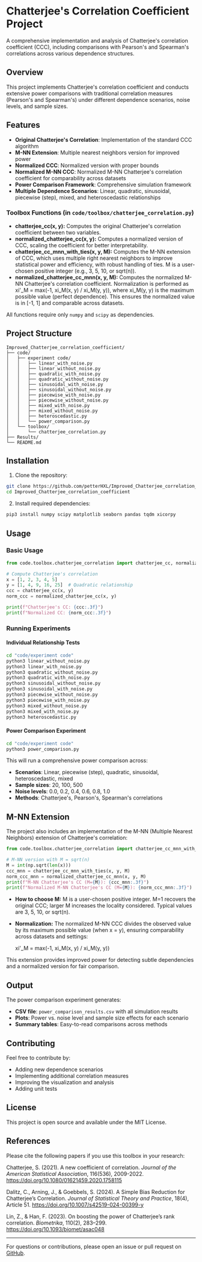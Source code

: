 # Chatterjee's Correlation Coefficient Project

A comprehensive implementation and analysis of Chatterjee's correlation coefficient (CCC), including comparisons with Pearson's and Spearman's correlations across various dependence structures.

## Overview

This project implements Chatterjee's correlation coefficient and conducts extensive power comparisons with traditional correlation measures (Pearson's and Spearman's) under different dependence scenarios, noise levels, and sample sizes.

## Features

- **Original Chatterjee's Correlation**: Implementation of the standard CCC algorithm
- **M-NN Extension**: Multiple nearest neighbors version for improved power
- **Normalized CCC**: Normalized version with proper bounds
- **Normalized M-NN CCC**: Normalized M-NN Chatterjee's correlation coefficient for comparability across datasets
- **Power Comparison Framework**: Comprehensive simulation framework
- **Multiple Dependence Scenarios**: Linear, quadratic, sinusoidal, piecewise (step), mixed, and heteroscedastic relationships

### Toolbox Functions (in `code/toolbox/chatterjee_correlation.py`)
- **chatterjee_cc(x, y):** Computes the original Chatterjee's correlation coefficient between two variables.
- **normalized_chatterjee_cc(x, y):** Computes a normalized version of CCC, scaling the coefficient for better interpretability.
- **chatterjee_cc_mnn_with_ties(x, y, M):** Computes the M-NN extension of CCC, which uses multiple right nearest neighbors to improve statistical power and efficiency, with robust handling of ties. M is a user-chosen positive integer (e.g., 3, 5, 10, or sqrt(n)).
- **normalized_chatterjee_cc_mnn(x, y, M):** Computes the normalized M-NN Chatterjee's correlation coefficient. Normalization is performed as xi'_M = max(-1, xi_M(x, y) / xi_M(y, y)), where xi_M(y, y) is the maximum possible value (perfect dependence). This ensures the normalized value is in [-1, 1] and comparable across datasets.

All functions require only `numpy` and `scipy` as dependencies.

## Project Structure

```
Improved_Chatterjee_correlation_coefficient/
├── code/
│   ├── experiment code/
│   │   ├── linear_with_noise.py
│   │   ├── linear_without_noise.py
│   │   ├── quadratic_with_noise.py
│   │   ├── quadratic_without_noise.py
│   │   ├── sinusoidal_with_noise.py
│   │   ├── sinusoidal_without_noise.py
│   │   ├── piecewise_with_noise.py
│   │   ├── piecewise_without_noise.py
│   │   ├── mixed_with_noise.py
│   │   ├── mixed_without_noise.py
│   │   ├── heteroscedastic.py
│   │   └── power_comparison.py
│   └── toolbox/
│       └── chatterjee_correlation.py
├── Results/
└── README.md
```

## Installation

1. Clone the repository:
```bash
git clone https://github.com/petterHXL/Improved_Chatterjee_correlation_coefficient.git
cd Improved_Chatterjee_correlation_coefficient
```

2. Install required dependencies:
```bash
pip3 install numpy scipy matplotlib seaborn pandas tqdm xicorpy
```

## Usage

### Basic Usage

```python
from code.toolbox.chatterjee_correlation import chatterjee_cc, normalized_chatterjee_cc

# Compute Chatterjee's correlation
x = [1, 2, 3, 4, 5]
y = [1, 4, 9, 16, 25]  # Quadratic relationship
ccc = chatterjee_cc(x, y)
norm_ccc = normalized_chatterjee_cc(x, y)

print(f"Chatterjee's CC: {ccc:.3f}")
print(f"Normalized CC: {norm_ccc:.3f}")
```

### Running Experiments

#### Individual Relationship Tests
```bash
cd "code/experiment code"
python3 linear_without_noise.py
python3 linear_with_noise.py
python3 quadratic_without_noise.py
python3 quadratic_with_noise.py
python3 sinusoidal_without_noise.py
python3 sinusoidal_with_noise.py
python3 piecewise_without_noise.py
python3 piecewise_with_noise.py
python3 mixed_without_noise.py
python3 mixed_with_noise.py
python3 heteroscedastic.py
```

#### Power Comparison Experiment
```bash
cd "code/experiment code"
python3 power_comparison.py
```

This will run a comprehensive power comparison across:
- **Scenarios**: Linear, piecewise (step), quadratic, sinusoidal, heteroscedastic, mixed
- **Sample sizes**: 20, 100, 500
- **Noise levels**: 0.0, 0.2, 0.4, 0.6, 0.8, 1.0
- **Methods**: Chatterjee's, Pearson's, Spearman's correlations


## M-NN Extension

The project also includes an implementation of the M-NN (Multiple Nearest Neighbors) extension of Chatterjee's correlation:

```python
from code.toolbox.chatterjee_correlation import chatterjee_cc_mnn_with_ties, normalized_chatterjee_cc_mnn

# M-NN version with M = sqrt(n)
M = int(np.sqrt(len(x)))
ccc_mnn = chatterjee_cc_mnn_with_ties(x, y, M)
norm_ccc_mnn = normalized_chatterjee_cc_mnn(x, y, M)
print(f"M-NN Chatterjee's CC (M={M}): {ccc_mnn:.3f}")
print(f"Normalized M-NN Chatterjee's CC (M={M}): {norm_ccc_mnn:.3f}")
```

- **How to choose M:** M is a user-chosen positive integer. M=1 recovers the original CCC; larger M increases the locality considered. Typical values are 3, 5, 10, or sqrt(n).
- **Normalization:** The normalized M-NN CCC divides the observed value by its maximum possible value (when x = y), ensuring comparability across datasets and settings:

  xi'_M = max(-1, xi_M(x, y) / xi_M(y, y))

This extension provides improved power for detecting subtle dependencies and a normalized version for fair comparison.

## Output

The power comparison experiment generates:
- **CSV file**: `power_comparison_results.csv` with all simulation results
- **Plots**: Power vs. noise level and sample size effects for each scenario
- **Summary tables**: Easy-to-read comparisons across methods

## Contributing

Feel free to contribute by:
- Adding new dependence scenarios
- Implementing additional correlation measures
- Improving the visualization and analysis
- Adding unit tests

## License

This project is open source and available under the MIT License.

## References

Please cite the following papers if you use this toolbox in your research:

Chatterjee, S. (2021). A new coefficient of correlation. *Journal of the American Statistical Association*, 116(536), 2009-2022. https://doi.org/10.1080/01621459.2020.1758115

Dalitz, C., Arning, J., & Goebbels, S. (2024). A Simple Bias Reduction for Chatterjee’s Correlation. *Journal of Statistical Theory and Practice*, 18(4), Article 51. https://doi.org/10.1007/s42519-024-00399-y

Lin, Z., & Han, F. (2023). On boosting the power of Chatterjee’s rank correlation. *Biometrika*, 110(2), 283–299. https://doi.org/10.1093/biomet/asac048

---

For questions or contributions, please open an issue or pull request on [GitHub](https://github.com/petterHXL/Improved_Chatterjee_correlation_coefficient).
